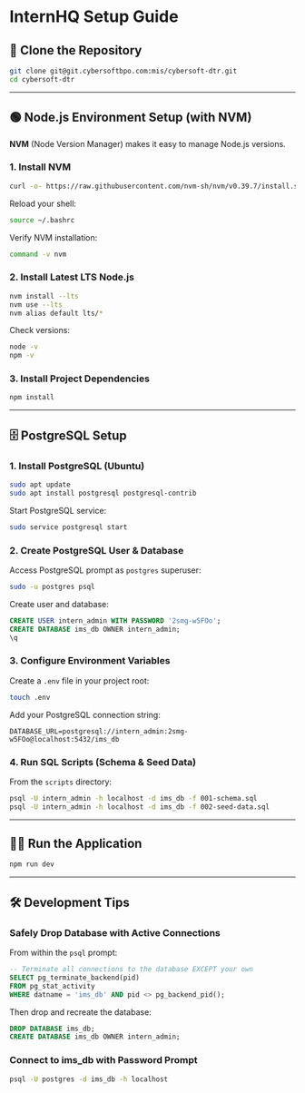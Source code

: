 # InternHQ Setup Guide

## 🚀 Clone the Repository

```bash
git clone git@git.cybersoftbpo.com:mis/cybersoft-dtr.git
cd cybersoft-dtr
```

---

## 🟢 Node.js Environment Setup (with NVM)

**NVM** (Node Version Manager) makes it easy to manage Node.js versions.

### 1. Install NVM

```bash
curl -o- https://raw.githubusercontent.com/nvm-sh/nvm/v0.39.7/install.sh | bash
```

Reload your shell:

```bash
source ~/.bashrc
```

Verify NVM installation:

```bash
command -v nvm
```

### 2. Install Latest LTS Node.js

```bash
nvm install --lts
nvm use --lts
nvm alias default lts/*
```

Check versions:

```bash
node -v
npm -v
```

### 3. Install Project Dependencies

```bash
npm install
```

---

## 🗄️ PostgreSQL Setup

### 1. Install PostgreSQL (Ubuntu)

```bash
sudo apt update
sudo apt install postgresql postgresql-contrib
```

Start PostgreSQL service:

```bash
sudo service postgresql start
```

### 2. Create PostgreSQL User & Database

Access PostgreSQL prompt as `postgres` superuser:

```bash
sudo -u postgres psql
```

Create user and database:

```sql
CREATE USER intern_admin WITH PASSWORD '2smg-w5FOo';
CREATE DATABASE ims_db OWNER intern_admin;
\q
```

### 3. Configure Environment Variables

Create a `.env` file in your project root:

```bash
touch .env
```

Add your PostgreSQL connection string:

```
DATABASE_URL=postgresql://intern_admin:2smg-w5FOo@localhost:5432/ims_db
```

### 4. Run SQL Scripts (Schema & Seed Data)

From the `scripts` directory:

```bash
psql -U intern_admin -h localhost -d ims_db -f 001-schema.sql
psql -U intern_admin -h localhost -d ims_db -f 002-seed-data.sql
```

---

## 🏃‍♂️ Run the Application

```bash
npm run dev
```

---

## 🛠️ Development Tips

### Safely Drop Database with Active Connections

From within the `psql` prompt:

```sql
-- Terminate all connections to the database EXCEPT your own
SELECT pg_terminate_backend(pid)
FROM pg_stat_activity
WHERE datname = 'ims_db' AND pid <> pg_backend_pid();
```

Then drop and recreate the database:

```sql
DROP DATABASE ims_db;
CREATE DATABASE ims_db OWNER intern_admin;
```

### Connect to ims_db with Password Prompt

```bash
psql -U postgres -d ims_db -h localhost
```
